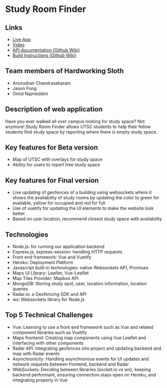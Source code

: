 # Study Room Finder

## Links
- [Live App](https://studyroomfinder.me)
- [Video](https://youtu.be/b2HlA6m_ho8)
- [API documentation (Github Wiki)](https://github.com/UTSCC09/project-hardworking-sloth/wiki/API-Documentation)
- [Build Instructions (Github Wiki)](https://github.com/UTSCC09/project-hardworking-sloth/wiki/Build-Instructions)

## Team members of Hardworking Sloth
- Anurudran Chandrasekaram
- Jason Fong
- Omid Najmeddini

## Description of web application
Have you ever walked all over campus looking for study space? Not anymore! Study Room Finder allows UTSC students to help their fellow students find study space by reporting where there is empty study space.

## Key features for Beta version
- Map of UTSC with overlays for study space
- Ability for users to report free study space


## Key features for Final version
- Live updating of geofences of a building using websockets where it shows the availability of study rooms by updating the color to green for available, yellow for occupied and red for full
- Use of vuetify for updating the UI elements to make the website look better
- Based on user location, recommend closest study space with availability

## Technologies
- Node.js: for running our application backend
- Express.js, express-session: handling HTTP requests
- Front end framework: Vue and Vuetify
- Heroku: Deployment Platform
- Javascript built-in technologies: native Websockets API, Promises
- Maps UI Library: Leaflet, Vue-Leaflet
- Map Tiles Provider: Mapbox API
- MongoDB: Storing study spot, user, location information, location queries
- Radar.io: a Geofencing SDK and API
- ws: Websockets library for Node.js

## Top 5 Technical Challenges
- Vue: Learning to use a front end framework such as Vue and related component libraries such as Vuetify
- Maps frontend: Creating map components using Vue Leaflet and interfacing with  other components
- Radar API: Integrating geofences into project and updating backend and map with Radar events
- Asynchronicity: Handling asynchronous events for UI updates and network requests between frontend, backend and Radar
- WebSockets: Deciding between libraries (socket.io vs ws), keeping backend performant, ensuring connection stays open on Heroku, and integrating properly in Vue